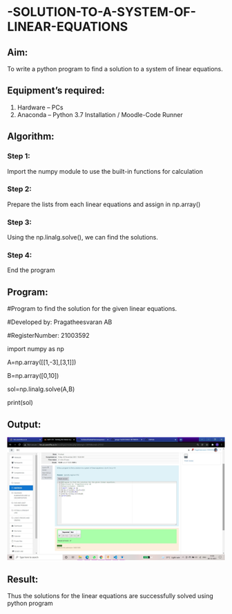 # -SOLUTION-TO-A-SYSTEM-OF-LINEAR-EQUATIONS
## Aim:
To write a python program to find a solution to a system of linear equations.
## Equipment’s required:
1. 	Hardware – PCs
2. 	Anaconda – Python 3.7 Installation / Moodle-Code Runner
## Algorithm:
### Step 1: 
Import the numpy module to use the built-in functions for calculation
### Step 2: 
Prepare the lists from each linear equations and assign in np.array()
### Step 3: 
Using the np.linalg.solve(), we can find the solutions.
### Step 4: 
End the program
## Program:
#Program to find the solution for the given linear equations.

#Developed by: Pragatheesvaran AB

#RegisterNumber: 21003592

import numpy as np

A=np.array([[1,-3],[3,1]])

B=np.array([0,10])

sol=np.linalg.solve(A,B)

print(sol)
## Output:
![github logo](line.jpg)
## Result: 
Thus the solutions for the linear equations are successfully solved using python program

